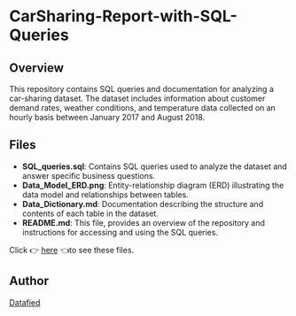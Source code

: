 # CarSharing-Report-with-SQL-Queries
## Overview
This repository contains SQL queries and documentation for analyzing a car-sharing dataset. The dataset includes information about customer demand rates, weather conditions, and temperature data collected on an hourly basis between January 2017 and August 2018.
## Files
- **SQL_queries.sql**: Contains SQL queries used to analyze the dataset and answer specific business questions.
- **Data_Model_ERD.png**: Entity-relationship diagram (ERD) illustrating the data model and relationships between tables.
- **Data_Dictionary.md**: Documentation describing the structure and contents of each table in the dataset.
- **README.md**: This file, provides an overview of the repository and instructions for accessing and using the SQL queries.

Click 👉 [here](https://drive.google.com/drive/folders/1ZfJHJ1ee4CyPFMWuBilvFW3K1WNg6clQ?usp=sharing) 👈to see these files.
## Author
[Datafied](https://www.linkedin.com/company/datafiedhub/?viewAsMember=true)
